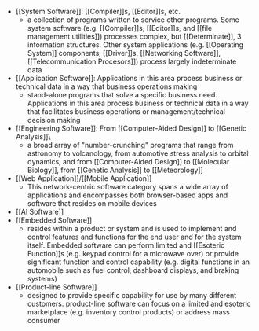 - [[System Software]]: [[Compiler]]s, [[Editor]]s, etc.
	- a collection of programs written to service other programs. Some system software (e.g. [[Compiler]]s, [[Editor]]s, and [[file management utilities]]) processes complex, but [[Determinate]], 3 information structures. Other system applications (e.g. [[Operating System]] components, [[Driver]]s, [[Networking Software]], [[Telecommunication Procesors]]) process largely indeterminate data
- [[Application Software]]: Applications in this area process business or technical data in a way that business operations making
	- stand-alone programs that solve a specific business need. Applications in this area process business or technical data in a way that facilitates business operations or management/technical decision making
- [[Engineering Software]]: From [[Computer-Aided Design]] to [[Genetic Analysis]]\
	- a broad array of "number-crunching" programs that range from astronomy to volcanology, from automotive stress analysis to orbital dynamics, and from [[Computer-Aided Design]] to [[Molecular Biology]], from [[Genetic Analysis]] to [[Meteorology]]
- [[Web Application]]/[[Mobile Application]]
	- This network-centric software category spans a wide array of applications and encompasses both browser-based apps and software that resides on mobile devices
- [[AI Software]]
- [[Embedded Software]]
	- resides within a product or system and is used to implement and control features and functions for the end user and for the system itself. Embedded software can perform limited and [[Esoteric Function]]s (e.g. keypad control for a microwave over) or provide significant function and control capability (e.g. digital functions in an automobile such as fuel control, dashboard displays, and braking systems)
- [[Product-line Software]]
	- designed to provide specific capability for use by many different customers. product-line software can focus on a limited and esoteric marketplace (e.g. inventory control products) or address mass consumer


